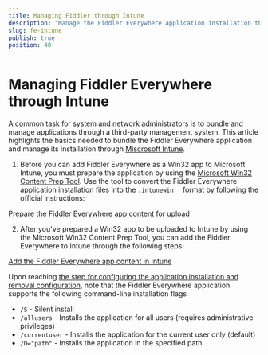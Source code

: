 ```yaml
---
title: Managing Fiddler through Intune
description: "Manage the Fiddler Everywhere application installation through Microsoft Intune."
slug: fe-intune
publish: true
position: 40
---
```


# Managing Fiddler Everywhere through Intune

A common task for system and network administrators is to bundle and manage applications through a third-party management system. This article highlights the basics needed to bundle the Fiddler Everywhere application and manage its installation through [Miscrosoft Intune](https://learn.microsoft.com/en-us/mem/intune/fundamentals/what-is-intune).


1. Before you can add Fiddler Everywhere as a Win32 app to Microsoft Intune, you must prepare the application by using the [Microsoft Win32 Content Prep Tool](https://github.com/microsoft/Microsoft-Win32-Content-Prep-Tool). Use the tool to convert the Fiddler Everywhere application installation files into the `.intunewin  ` format by following the official instructions:

[Prepare the Fiddler Everywhere app content for upload](https://learn.microsoft.com/en-us/mem/intune/apps/apps-win32-prepare)

2. After you've prepared a Win32 app to be uploaded to Intune by using the Microsoft Win32 Content Prep Tool, you can add the Fiddler Everywhere to Intune through the following steps:

[Add the Fiddler Everywhere app content in Intune](https://learn.microsoft.com/en-us/mem/intune/apps/apps-win32-add)

Upon reaching [the step for configuring the application installation and removal configuration](https://learn.microsoft.com/en-us/mem/intune/apps/apps-win32-add#step-2-program), note that the Fiddler Everywhere application supports the following command-line installation flags

* `/S` - Silent install
* `/allusers` - Installs the application for all users (requires administrative privileges)
* `/currentuser` - Installs the application for the current user only (default)
* `/D="path"` - Installs the application in the specified path